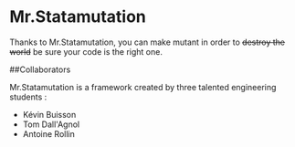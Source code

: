 # Mr.Statamutation

Thanks to Mr.Statamutation, you can make mutant in order to ~~destroy the world~~ be sure your code is the right one.


##Collaborators

Mr.Statamutation is a framework created by three talented engineering students :
- Kévin Buisson
- Tom Dall'Agnol
- Antoine Rollin
